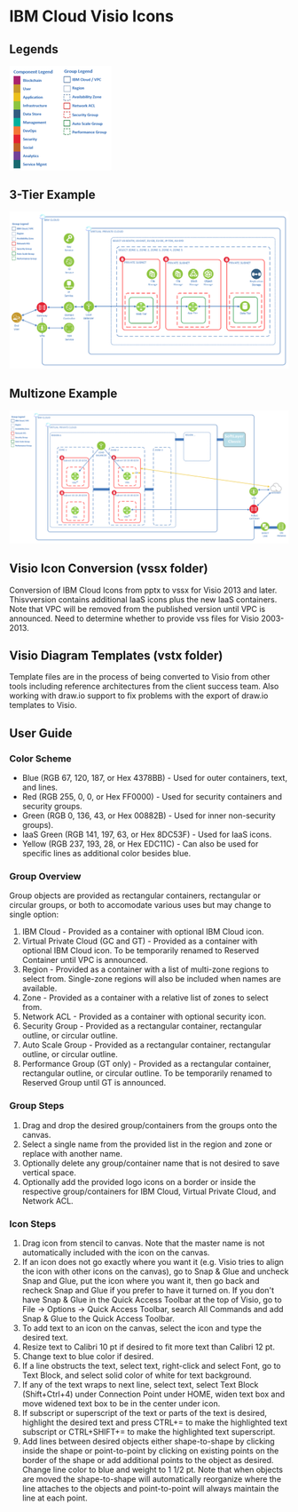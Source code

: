 # IBM Cloud Visio Icons

## Legends

![Legends](/images/legends.png)

## 3-Tier Example

![3-Tier](/images/3-tier.png)

## Multizone Example

![Multizone](/images/Multizone.png)

## Visio Icon Conversion (vssx folder)

Conversion of IBM Cloud Icons from pptx to vssx for Visio 2013 and later.  Thisvversion contains additional IaaS icons plus the new IaaS containers.  Note that VPC will be removed from the published version until VPC is announced.  Need to determine whether to provide vss files for Visio 2003-2013.  

## Visio Diagram Templates (vstx folder)

Template files are in the process of being converted to Visio from other tools including reference architectures from the client success team.  Also working with draw.io support to fix problems with the export of draw.io templates to Visio. 

## User Guide

### Color Scheme
* Blue (RGB 67, 120, 187, or Hex 4378BB) - Used for outer containers, text, and lines.
* Red (RGB 255, 0, 0, or Hex FF0000) - Used for security containers and security groups.
* Green (RGB 0, 136, 43, or Hex 00882B) - Used for inner non-security groups).
* IaaS Green (RGB 141, 197, 63, or Hex 8DC53F) - Used for IaaS icons.
* Yellow (RGB 237, 193, 28, or Hex EDC11C) - Can also be used for specific lines as additional color besides blue.

### Group Overview
Group objects are provided as rectangular containers, rectangular or circular groups, or both to accomodate various uses but may change to single option:
1. IBM Cloud - Provided as a container with optional IBM Cloud icon.
2. Virtual Private Cloud (GC and GT) - Provided as a container with optional IBM Cloud icon. To be temporarily renamed to Reserved Container until VPC is announced.
3. Region - Provided as a container with a list of multi-zone regions to select from.  Single-zone regions will also be included when names are available.  
4. Zone - Provided as a container with a relative list of zones to select from.
5. Network ACL - Provided as a container with optional security icon. 
6. Security Group - Provided as a rectangular container, rectangular outline, or circular outline.
7. Auto Scale Group - Provided as a rectangular container, rectangular outline, or circular outline.
8. Performance Group (GT only) - Provided as a rectangular container, rectangular outline, or circular outline.  To be temporarily renamed to Reserved Group until GT is announced.

### Group Steps
1. Drag and drop the desired group/containers from the groups onto the canvas.
2. Select a single name from the provided list in the region and zone or replace with another name.
3. Optionally delete any group/container name that is not desired to save vertical space.
4. Optionally add the provided logo icons on a border or inside the respective group/containers for IBM Cloud, Virtual Private Cloud, and Network ACL.  

### Icon Steps
1. Drag icon from stencil to canvas.  Note that the master name is not automatically included with the icon on the canvas.
2. If an icon does not go exactly where you want it (e.g. Visio tries to align the icon with other icons on the canvas), go to Snap & Glue and uncheck Snap and Glue, put the icon where you want it, then go back and recheck Snap and Glue if you prefer to have it turned on.  If you don't have Snap & Glue in the Quick Access Toolbar at the top of Visio, go to File -> Options -> Quick Access Toolbar, search All Commands and add Snap & Glue to the Quick Access Toolbar.
3. To add text to an icon on the canvas, select the icon and type the desired text.
4. Resize text to Calibri 10 pt if desired to fit more text than Calibri 12 pt.
5. Change text to blue color if desired.  
6. If a line obstructs the text, select text, right-click and select Font, go to Text Block, and select solid color of white for text background.
7. If any of the text wraps to next line, select text, select Text Block (Shift+Ctrl+4) under Connection Point under HOME, widen text box and move widened text box to be in the center under icon. 
8. If subscript or superscript of the text or parts of the text is desired, highlight the desired text and press CTRL+= to make the highlighted text subscript or CTRL+SHIFT+= to make the highlighted text superscript. 
9. Add lines between desired objects either shape-to-shape by clicking inside the shape or point-to-point by clicking on existing points on the border of the shape or add additional points to the object as desired.  Change line color to blue and weight to 1 1/2 pt.  Note that when objects are moved the shape-to-shape will automatically reorganize where the line attaches to the objects and point-to-point will always maintain the line at each point.

